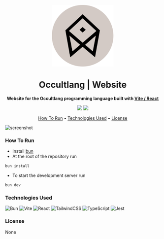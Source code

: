 <p align="center">
<a href="https://occultlang.org"><img src="./public/occult_circle.svg" width="200" /></a>
</p>

<h1 align="center">Occultlang | Website</h1>

<p align="center"><strong>Website for the Occultlang programming language built with <a href="https://vite.dev/">Vite / React</a></strong></p>

<p align="center">
    <img src="https://img.shields.io/github/actions/workflow/status/occultlang/occultlang_website/eslint.yml?style=flat&logo=github&label=ESLint"></img>
    <img src="https://img.shields.io/github/stars/occultlang/occultlang_website?style=social"></img>
</p>

<p align="center">
  <a href="#how-to-run">How To Run</a> •
  <a href="#technologies-used">Technologies Used</a> •
  <a href="#license">License</a>
</p>

![screenshot](https://raw.githubusercontent.com/occultlang/occultlang_website/master/src/assets/homepage.jpg)

### How To Run

- Install [bun](https://bun.sh/docs/installation#installing)
- At the root of the repository run
```bash
bun install
```
- To start the development server run
```bash
bun dev
```


### Technologies Used

![Bun](https://img.shields.io/badge/Bun-%23000000.svg?style=for-the-badge&logo=bun&logoColor=white)
![Vite](https://img.shields.io/badge/vite-%23646CFF.svg?style=for-the-badge&logo=vite&logoColor=white)
![React](https://img.shields.io/badge/react-%2320232a.svg?style=for-the-badge&logo=react&logoColor=%2361DAFB)
![TailwindCSS](https://img.shields.io/badge/tailwindcss-%2338B2AC.svg?style=for-the-badge&logo=tailwind-css&logoColor=white)
![TypeScript](https://img.shields.io/badge/typescript-%23007ACC.svg?style=for-the-badge&logo=typescript&logoColor=white)
![Jest](https://img.shields.io/badge/-jest-%23C21325?style=for-the-badge&logo=jest&logoColor=white)

### License

None
